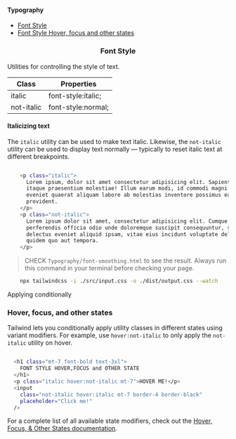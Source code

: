 #### Typography

- [Font Style](#font-style)
- [Font Style Hover, focus and other states](#font-style-hover-focus-states)

<h3 style="text-align:center" id="font-style">Font Style</h3>
Utilities for controlling the style of text.

| Class      | Properties         |
| ---------- | ------------------ |
| italic     | font-style:italic; |
| not-italic | font-style:normal; |

#### Italicizing text

The `italic` utility can be used to make text italic. Likewise, the `not-italic` utility can be used to display text normally — typically to reset italic text at different breakpoints.

```bash

    <p class="italic">
      Lorem ipsum, dolor sit amet consectetur adipisicing elit. Sapiente illum
      itaque praesentium molestiae! Illum earum modi, id commodi magni sed
      eveniet quaerat aliquam labore ab molestias inventore possimus ea
      provident.
    </p>
    <p class="not-italic">
      Lorem ipsum dolor sit amet, consectetur adipisicing elit. Cumque
      perferendis officia odio unde doloremque suscipit consequuntur, sequi
      delectus eveniet aliquid ipsam, vitae eius incidunt voluptate deleniti
      quidem quo aut tempora.
    </p>

```

> CHECK `Typography/font-smoothing.html` to see the result.
> Always run this command in your terminal before checking your page.

```bash
    npx tailwindcss -i ./src/input.css -o ./dist/output.css --watch
```

Applying conditionally

<h3 id="font-style-hover-focus-states"> Hover, focus, and other states</h3>

Tailwind lets you conditionally apply utility classes in different states using variant modifiers. For example, use `hover:not-italic` to only apply the `not-italic` utility on hover.

```bash

  <h1 class="mt-7 font-bold text-3xl">
    FONT STYLE HOVER,FOCUS and OTHER STATE
  </h1>
  <p class="italic hover:not-italic mt-7">HOVER ME!</p>
  <input
    class="not-italic hover:italic mt-7 border-4 border-black"
    placeholder="Click me!"
  />
```

For a complete list of all available state modifiers, check out the [Hover, Focus, & Other States documentation](https://tailwindcss.com/docs/hover-focus-and-other-states).
